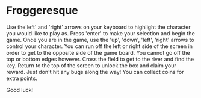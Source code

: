 # Froggeresque

Use the'left' and 'right' arrows on your keyboard to highlight the character you would like to play as. 
Press 'enter' to make your selection and begin the game. Once you are in the game, use the 'up', 'down', 
'left', 'right' arrows to control your character. You can run off the left or right side of the screen 
in order to get to the opposite side of the game board. You cannot go off the top or bottom edges however.
Cross the field to get to the river and find the key. Return to the top of the screen to unlock the box
and claim your reward. Just don't hit any bugs along the way! You can collect coins for extra points.

Good luck!
